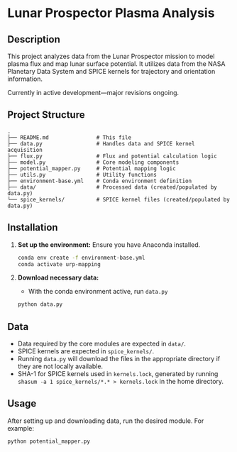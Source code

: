 # Lunar Prospector Plasma Analysis

## Description

This project analyzes data from the Lunar Prospector mission to model plasma flux and map lunar surface potential. It utilizes data from the NASA Planetary Data System and SPICE kernels for trajectory and orientation information.

Currently in active development—major revisions ongoing.

## Project Structure

```
.
├── README.md               # This file
├── data.py                 # Handles data and SPICE kernel acquisition
├── flux.py                 # Flux and potential calculation logic
├── model.py                # Core modeling components
├── potential_mapper.py     # Potential mapping logic
├── utils.py                # Utility functions
├── environment-base.yml    # Conda environment definition
├── data/                   # Processed data (created/populated by data.py)
└── spice_kernels/          # SPICE kernel files (created/populated by data.py)
```

## Installation

1.  **Set up the environment:**
    Ensure you have Anaconda installed. 
    ```bash
    conda env create -f environment-base.yml
    conda activate urp-mapping
    ```

2.  **Download necessary data:**
    *   With the conda environment active, run `data.py`
    ```bash
    python data.py
    ```


## Data

*   Data required by the core modules are expected in `data/`.
*   SPICE kernels are expected in `spice_kernels/`.
*   Running `data.py` will download the files in the appropriate directory if they are not locally available.
*   SHA-1 for SPICE kernels used in `kernels.lock`, generated by running ```shasum -a 1 spice_kernels/*.* > kernels.lock``` in the home directory.

## Usage

After setting up and downloading data, run the desired module. For example:
```bash
python potential_mapper.py
```